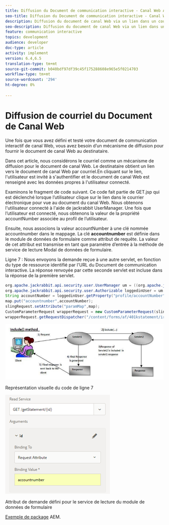 ```yaml
---
title: Diffusion du Document de communication interactive - Canal Web AEM Forms
seo-title: Diffusion du Document de communication interactive - Canal Web AEM Forms
description: Diffusion du document de canal Web via un lien dans un courrier électronique
seo-description: Diffusion du document de canal Web via un lien dans un courrier électronique
feature: communication interactive
topics: development
audience: developer
doc-type: article
activity: implement
version: 6.4,6.5
translation-type: tm+mt
source-git-commit: b040bdf97df39c45f175288608e965e5f0214703
workflow-type: tm+mt
source-wordcount: '294'
ht-degree: 0%

---
```



# Diffusion de courriel du Document de Canal Web

Une fois que vous avez défini et testé votre document de communication interactif de canal Web, vous avez besoin d’un mécanisme de diffusion pour fournir le document de canal Web au destinataire.

Dans cet article, nous considérons le courriel comme un mécanisme de diffusion pour le document de canal Web. Le destinataire obtient un lien vers le document de canal Web par courriel.En cliquant sur le lien, l&#39;utilisateur est invité à s&#39;authentifier et le document de canal Web est renseigné avec les données propres à l&#39;utilisateur connecté.

Examinons le fragment de code suivant. Ce code fait partie de GET.jsp qui est déclenché lorsque l’utilisateur clique sur le lien dans le courrier électronique pour vue au document du canal Web. Nous obtenons l&#39;utilisateur connecté à l&#39;aide de jackrabbit UserManager. Une fois que l’utilisateur est connecté, nous obtenons la valeur de la propriété accountNumber associée au profil de l’utilisateur.

Ensuite, nous associons la valeur accountNumber à une clé nommée accountnumber dans le mappage. La clé **accountnumber** est définie dans le module de données de formulaire comme attribut de requête. La valeur de cet attribut est transmise en tant que paramètre d’entrée à la méthode de service de lecture Modal de données de formulaire.

Ligne 7 : Nous envoyons la demande reçue à une autre servlet, en fonction du type de ressource identifié par l&#39;URL du Document de communication interactive. La réponse renvoyée par cette seconde servlet est incluse dans la réponse de la première servlet.

```java
org.apache.jackrabbit.api.security.user.UserManager um = ((org.apache.jackrabbit.api.JackrabbitSession) session).getUserManager();
org.apache.jackrabbit.api.security.user.Authorizable loggedinUser = um.getAuthorizable(session.getUserID());
String accountNumber = loggedinUser.getProperty("profile/accountNumber")[0].getString();
map.put("accountnumber",accountNumber);
slingRequest.setAttribute("paramMap",map);
CustomParameterRequest wrapperRequest = new CustomParameterRequest(slingRequest,"GET");
wrapperRequest.getRequestDispatcher("/content/forms/af/401kstatement/irastatement/channels/web.html").include(wrapperRequest, response);
```

![includemethod](assets/includemethod.jpg)

Représentation visuelle du code de ligne 7

![requestparameter](assets/requestparameter.png)

Attribut de demande défini pour le service de lecture du module de données de formulaire


[Exemple de package](assets/webchanneldelivery.zip) AEM.

